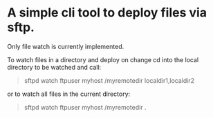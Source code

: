 # A simple cli tool to deploy files via sftp.

Only file watch is currently implemented.

To watch files in a directory and deploy on change 
cd into the local directory to be watched and call:

> sftpd watch ftpuser myhost /myremotedir localdir1,localdir2

or to watch all files in the current directory:

> sftpd watch ftpuser myhost /myremotedir .
